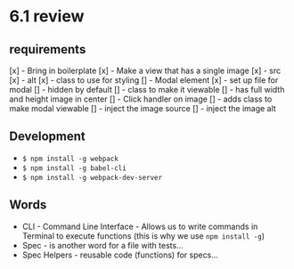 # 6.1 review

## requirements
[x] - Bring in boilerplate
[x] - Make a view that has a single image
  [x] - src
  [x] - alt
  [x] - class to use for styling
[] - Modal element
  [x] - set up file for modal
  [] - hidden by default
  [] - class to make it viewable
  [] - has full width and height image in center
[] - Click handler on image
 [] - adds class to make modal viewable
 [] - inject the image source
 [] - inject the image alt


## Development
  - `$ npm install -g webpack`
  - `$ npm install -g babel-cli`
  - `$ npm install -g webpack-dev-server`


## Words
  - CLI - Command Line Interface - Allows us to write commands in Terminal to execute functions (this is why we use `npm install -g`)
  - Spec - is another word for a file with tests...
  - Spec Helpers - reusable code (functions) for specs...
